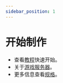 ```yaml
---
sidebar_position: 1
---
```


# 开始制作

- 查看[教程](./category/教程)快速开始。
- 关于[游戏服务器](./category/游戏服务器)。
- 更多信息查看[规格](./category/规格)。
